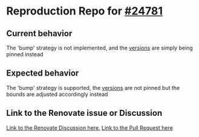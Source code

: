 # Reproduction Repo for [#24781](https://github.com/renovatebot/renovate/discussions/24781)

## Current behavior

The 'bump' strategy is not implemented, and the [versions](app/build.gradle.kts) are simply being pinned instead

## Expected behavior

The 'bump' strategy is supported, the [versions](app/build.gradle.kts) are not pinned but the bounds are adjusted accordingly instead

## Link to the Renovate issue or Discussion
[Link to the Renovate Discussion here.](https://github.com/renovatebot/renovate/discussions/24781)
[Link to the Pull Request here](https://github.com/renovatebot/renovate/pull/33453)
